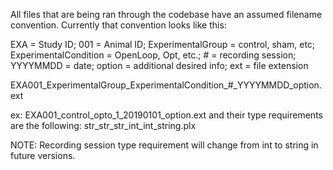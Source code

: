 All files that are being ran through the codebase have an assumed filename convention. Currently that convention looks like this:

EXA = Study ID; 001 = Animal ID; ExperimentalGroup = control, sham, etc; ExperimentalCondition = OpenLoop, Opt, etc.; # = recording session; YYYYMMDD = date; option = additional desired info; ext = file extension

EXA001_ExperimentalGroup_ExperimentalCondition_#_YYYYMMDD_option.ext

ex: EXA001_control_opto_1_20190101_option.ext and their type requirements are the following: str_str_str_int_int_string.plx

NOTE: Recording session type requirement will change from int to string in future versions.